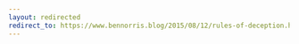 ```yaml
---
layout: redirected
redirect_to: https://www.bennorris.blog/2015/08/12/rules-of-deception.html
---
```

